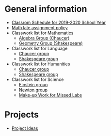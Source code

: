 # General information
* [Classrom Schedule for 2019-2020 School Year](Schedule2019-2020.pdf)
* [Math late assignment policy](math_late_assignments)
* Classwork list for Mathematics
    * [Algebra Group (Chaucer)](algebra_work)
    * [Geometry Group (Shakespeare)](geometry_work)
* Classwork list for Language
    * [Chaucer group](language_chaucer_work)
    * [Shakespeare group](language_shakespeare_work)
* Classwork list for Humanities
    * [Chaucer group](humanities_chaucer_work)
    * [Shakespeare group](humanities_shakespeare_work)
* Classwork list for Science
    * [Einstein group](science_einstein_work)
    * [Newton group](science_newton_work)
    * [Make-up Work for Missed Labs](science-make-up)
# Projects
* [Project Ideas](project_ideas.md)
